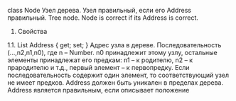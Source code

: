 class Node
Узел дерева. Узел правильный, если его Address правильный.
Tree node. Node is correct if its Address is correct.

1.	Свойства

1.1.	List<int> Address { get; set; }
Адрес узла в дереве. Последовательность (...,n2,n1,n0), где n – Number. n0 принадлежит этому узлу, остальные элементы принадлежат его предкам: n1 – к родителю, n2 – к прародителю и т.д., первый элемент – к первопредку. Если последовательность содержит один элемент, то соответствующий узел не имеет предков. Address должен быть уникален в пределах дерева. Address является правильным, если описывает положение 
